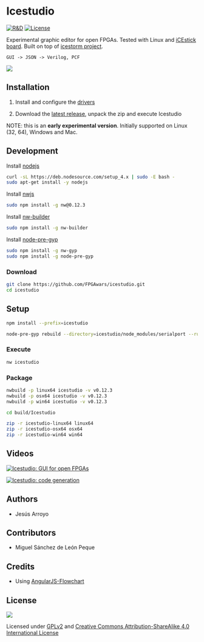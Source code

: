 # Icestudio

[![R&D](https://img.shields.io/badge/-R%26D-brightgreen.svg)](https://github.com/Jesus89/icestudio)
[![License](http://img.shields.io/:license-gpl-blue.svg)](http://opensource.org/licenses/GPL-2.0)

Experimental graphic editor for open FPGAs. Tested with Linux and [iCEstick board](http://www.pighixxx.com/test/portfolio-items/icestick/). Built on top of [icestorm project](http://www.clifford.at/icestorm/).

    GUI -> JSON -> Verilog, PCF

![][icestudio-demo]

## Installation

1. Install and configure the [drivers](https://github.com/FPGAwars/icestudio/wiki/Installing-the-drivers)

2. Download the [latest release](https://github.com/FPGAwars/icestudio/releases), unpack the zip and execute Icestudio

NOTE: this is an **early experimental version**. Initially supported on Linux (32, 64), Windows and Mac.

## Development

Install [nodejs](https://github.com/nodejs/node)
```bash
curl -sL https://deb.nodesource.com/setup_4.x | sudo -E bash -
sudo apt-get install -y nodejs
```

Install [nwjs](https://github.com/nwjs/nw.js)
```bash
sudo npm install -g nw@0.12.3
```

Install [nw-builder](https://github.com/nwjs/nw-builder)
```bash
sudo npm install -g nw-builder
```

Install [node-pre-gyp](https://github.com/mapbox/node-pre-gyp)
```bash
sudo npm install -g nw-gyp
sudo npm install -g node-pre-gyp
```

### Download

```bash
git clone https://github.com/FPGAwars/icestudio.git
cd icestudio
```

## Setup

```bash
npm install --prefix=icestudio

node-pre-gyp rebuild --directory=icestudio/node_modules/serialport --runtime=node-webkit --target=0.12.3
```

### Execute

```bash
nw icestudio
```

### Package

```bash
nwbuild -p linux64 icestudio -v v0.12.3
nwbuild -p osx64 icestudio -v v0.12.3
nwbuild -p win64 icestudio -v v0.12.3

cd build/Icestudio

zip -r icestudio-linux64 linux64
zip -r icestudio-osx64 osx64
zip -r icestudio-win64 win64
```

## Videos

[![Icestudio: GUI for open FPGAs](http://img.youtube.com/vi/Okl4Rr_i6Qk/0.jpg)](http://www.youtube.com/watch?v=Okl4Rr_i6Qk "Icestudio: GUI for open FPGAs")

[![Icestudio: code generation](http://img.youtube.com/vi/pG1DsF9MIj0/0.jpg)](http://www.youtube.com/watch?v=pG1DsF9MIj0 "Icestudio: code generation")

## Authors

* Jesús Arroyo

## Contributors

* Miguel Sánchez de León Peque

## Credits

* Using [AngularJS-Flowchart](https://github.com/codecapers/AngularJS-FlowChart)

## License

![][bq-logo-cc-sa]

Licensed under [GPLv2](http://opensource.org/licenses/GPL-2.0) and [Creative Commons Attribution-ShareAlike 4.0 International License](http://creativecommons.org/licenses/by-sa/4.0/)

[icestudio-demo]: doc/images/icestudio-demo.gif
[bq-logo-cc-sa]: doc/images/bq-logo-cc-sa-small-150px.png
